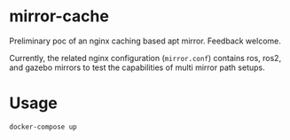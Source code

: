 # mirror-cache

Preliminary poc of an nginx caching based apt mirror. Feedback welcome.

Currently, the related nginx configuration (`mirror.conf`) contains ros, ros2, and gazebo mirrors to test the capabilities of multi mirror path setups.

# Usage

`docker-compose up`
